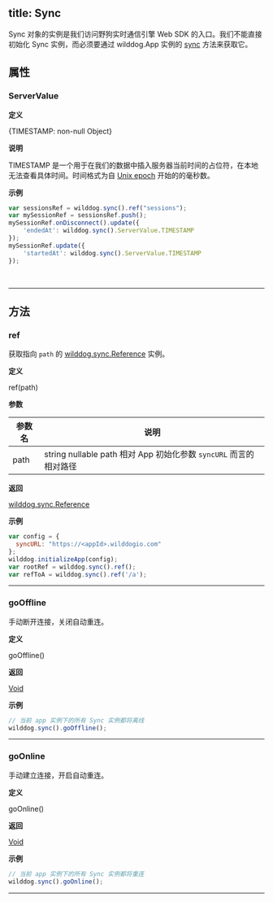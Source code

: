 title: Sync
---

Sync 对象的实例是我们访问野狗实时通信引擎 Web SDK 的入口。我们不能直接初始化 Sync 实例，而必须要通过 wilddog.App 实例的 [sync](/api/sync/web/App.html#sync) 方法来获取它。

## 属性

### ServerValue

**定义**

{TIMESTAMP: non-null Object}

**说明**

TIMESTAMP 是一个用于在我们的数据中插入服务器当前时间的占位符，在本地无法查看具体时间。时间格式为自 [Unix epoch](https://en.wikipedia.org/wiki/Unix_time) 开始的的毫秒数。

**示例**

```js
var sessionsRef = wilddog.sync().ref("sessions");
var mySessionRef = sessionsRef.push();
mySessionRef.onDisconnect().update({
    'endedAt': wilddog.sync().ServerValue.TIMESTAMP
});
mySessionRef.update({
    'startedAt': wilddog.sync().ServerValue.TIMESTAMP
});
```

</br>

------

## 方法

### ref

获取指向 `path` 的 [wilddog.sync.Reference](/api/sync/web/Reference.html) 实例。

**定义**

ref(path)

**参数**

| 参数名| 说明                                  |
| ---- | ----------------------------------- |
| path | string nullable path 相对 App 初始化参数 `syncURL` 而言的相对路径 |

**返回**

[wilddog.sync.Reference](/api/sync/web/Reference.html)

**示例**

```js
var config = {
  syncURL: "https://<appId>.wilddogio.com"
};
wilddog.initializeApp(config);
var rootRef = wilddog.sync().ref();
var refToA = wilddog.sync().ref('/a');

```
---

### goOffline

手动断开连接，关闭自动重连。

**定义**

goOffline()

**返回**

[Void](/api/sync/web/Void.html)

**示例**
```js
// 当前 app 实例下的所有 Sync 实例都将离线
wilddog.sync().goOffline();
```

---

### goOnline

手动建立连接，开启自动重连。

**定义**

goOnline()

**返回**

[Void](/api/sync/web/Void.html)

**示例**
```js
// 当前 app 实例下的所有 Sync 实例都将重连
wilddog.sync().goOnline();
```
---

